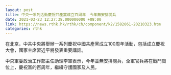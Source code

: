 ```yaml
---
layout: post
title: 中央一系列活動慶祝共產黨成立百周年　今年無安排閱兵
date: 2021-03-23 12:27:38.000000000 +08:00
link: https://news.rthk.hk/rthk/ch/component/k2/1582061-20210323.htm
categories: rthk
---
```


在北京，中共中央將舉辦一系列慶祝中國共產黨成立100周年活動，包括成立慶祝大會，國家主席習近平將發表重要講話。

中央軍委政治工作部主任助理李軍表示，今年並無安排閱兵，全軍官兵將在戰鬥崗位上，慶祝黨的百周年，繼續守護國家及人民。
